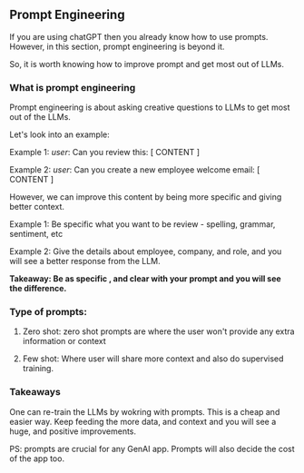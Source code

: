 ## Prompt Engineering

If you are using chatGPT then you already know how to use prompts. However, in this section, prompt engineering is beyond it.

So, it is worth knowing how to improve prompt and get most out of LLMs.

### What is prompt engineering

Prompt engineering is about asking creative questions to LLMs to get most out of the LLMs.

Let's look into an example:

Example 1: _user_: Can you review this: [ CONTENT ]

Example 2: _user_: Can you create a new employee welcome email: [ CONTENT ]

However, we can improve this content by being more specific and giving better context.

Example 1: Be specific what you want to be review - spelling, grammar, sentiment, etc 

Example 2: Give the details about employee, company, and role, and you will see a better response from the LLM.

**Takeaway: Be as specific , and clear with your prompt and you will see the difference.**

### Type of prompts:

1. Zero shot: zero shot prompts are where the user won't provide any extra information or context

2. Few shot: Where user will share more context and also do supervised training. 

### Takeaways

One can re-train the LLMs by wokring with prompts. This is a cheap and easier way. Keep feeding the more data, and context
and you will see a huge, and positive improvements.

PS: prompts are crucial for any GenAI app. Prompts will also decide the cost of the app too.